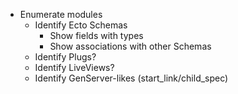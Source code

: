 - Enumerate modules
	- Identify Ecto Schemas
		- Show fields with types
		- Show associations with other Schemas
	- Identify Plugs?
	- Identify LiveViews?
	- Identify GenServer-likes (start_link/child_spec)
